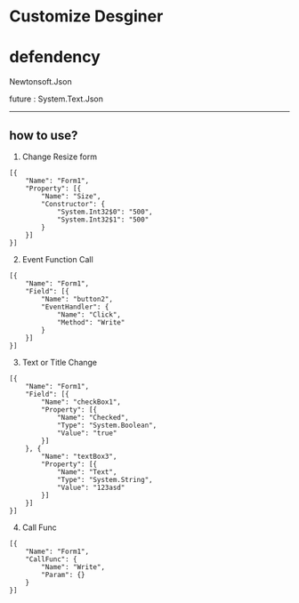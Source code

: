 # Customize Desginer

# defendency
Newtonsoft.Json

future :
System.Text.Json

<hr />

## how to use?
1. Change Resize form
```
[{
	"Name": "Form1",
	"Property": [{
		"Name": "Size",
		"Constructor": {
			"System.Int32$0": "500",
			"System.Int32$1": "500"
		}
	}]
}]
```
2. Event Function Call
```
[{
	"Name": "Form1",
	"Field": [{
		"Name": "button2",
		"EventHandler": {
			"Name": "Click",
			"Method": "Write"
		}
	}]
}]
```
3. Text or Title Change
```
[{
	"Name": "Form1",
	"Field": [{
		"Name": "checkBox1",
		"Property": [{
			"Name": "Checked",
			"Type": "System.Boolean",
			"Value": "true"
		}]
	}, {
		"Name": "textBox3",
		"Property": [{
			"Name": "Text",
			"Type": "System.String",
			"Value": "123asd"
		}]
	}]
}]
```
4. Call Func
```
[{
	"Name": "Form1",
	"CallFunc": {
		"Name": "Write",
		"Param": {}
	}
}]
```
